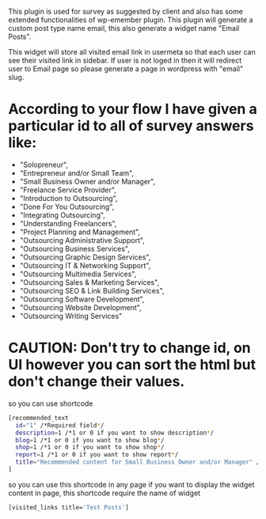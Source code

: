 This plugin is used for survey as suggested by client and also has some extended functionalities of wp-emember plugin. This plugin will generate a custom post type name email, this also generate a widget name "Email Posts".

This widget will store all visited email link in usermeta so that each user can see their visited link in sidebar. If user is not loged in then it will redirect user to Email page so please generate a page in wordpress with "email" slug.

# According to your flow I have given a particular id to all of survey answers like:
 - "Solopreneur",
 - "Entrepreneur and/or Small Team",
 - "Small Business Owner and/or Manager",
 - "Freelance Service Provider",
 - "Introduction to Outsourcing",
 - "Done For You Outsourcing",
 - "Integrating Outsourcing",
 - "Understanding Freelancers",
 - "Project Planning and Management",
 - "Outsourcing Administrative Support",
 - "Outsourcing Business Services",
 - "Outsourcing Graphic Design Services",
 - "Outsourcing IT & Networking Support",
 - "Outsourcing Multimedia Services",
 - "Outsourcing Sales & Marketing Services",
 - "Outsourcing SEO & Link Building Services",
 - "Outsourcing Software Development",
 - "Outsourcing Website Development",
 - "Outsourcing Writing Services"

# CAUTION: Don't try to change id, on UI however you can sort the html but don't change their values.

so you can use shortcode
```sh
[recommended_text
  id="1" /*Required field*/
  description=1 /*1 or 0 if you want to show description*/
  blog=1 /*1 or 0 if you want to show blog*/
  shop=1 /*1 or 0 if you want to show shop*/
  report=1 /*1 or 0 if you want to show report*/
  title="Recommended content for Small Business Owner and/or Manager" /*Optional field*/
]
```

so you can use this shortcode in any page if you want to display the widget content in page, this shortcode require the name of widget
```sh
[visited_links title='Test Posts']
```